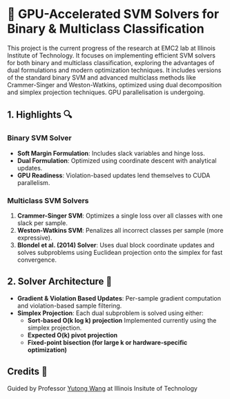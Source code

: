 # 🚀 GPU-Accelerated SVM Solvers for Binary & Multiclass Classification

This project is the current progress of the research at EMC2 lab at Illinois Institute of Technology.  It focuses on implementing efficient SVM solvers for both binary and multiclass classification, exploring the advantages of dual formulations and modern optimization techniques. It includes versions of the standard binary SVM and advanced multiclass methods like Crammer-Singer and Weston-Watkins, optimized using dual decomposition and simplex projection techniques. GPU parallelisation is undergoing.

## 1. Highlights 🔍

### Binary SVM Solver
- **Soft Margin Formulation**: Includes slack variables and hinge loss.
- **Dual Formulation**: Optimized using coordinate descent with analytical updates.
- **GPU Readiness**: Violation-based updates lend themselves to CUDA parallelism.

### Multiclass SVM Solvers
1. **Crammer-Singer SVM**: Optimizes a single loss over all classes with one slack per sample.
2. **Weston-Watkins SVM**: Penalizes all incorrect classes per sample (more expressive).
3. **Blondel et al. (2014) Solver**: Uses dual block coordinate updates and solves subproblems using Euclidean projection onto the simplex for fast convergence.

## 2. Solver Architecture 🧠

- **Gradient & Violation Based Updates**: Per-sample gradient computation and violation-based sample filtering.
- **Simplex Projection**: Each dual subproblem is solved using either:
  - **Sort-based O(k log k) projection** Implemented currently using the simplex projection.
  - **Expected O(k) pivot projection** 
  - **Fixed-point bisection (for large k or hardware-specific optimization)**

## Credits 🙌
Guided by Professor [Yutong Wang](https://yutongwang.me/) at Illinois Insitute of Technology
